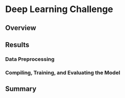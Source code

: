 # Deep Learning Challenge

## Overview

## Results

### Data Preprocessing

### Compiling, Training, and Evaluating the Model

## Summary

